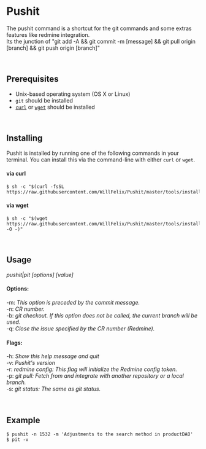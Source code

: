 # Pushit
The pushit command is a shortcut for the git commands and some extras features like redmine integration.<br />
Its the junction of "git add -A && git commit -m [message] && git pull origin [branch] && git push origin [branch]"

<br/>

## Prerequisites

* Unix-based operating system (OS X or Linux)
* `git` should be installed
* [`curl`](https://curl.haxx.se/download.html) or [`wget`](http://gnuwin32.sourceforge.net/packages/wget.htm) should be installed

<br/>

## Installing

Pushit is installed by running one of the following commands in your terminal. You can install this via the command-line with either `curl` or `wget`.

#### via curl

```shell
$ sh -c "$(curl -fsSL https://raw.githubusercontent.com/WillFelix/Pushit/master/tools/install.sh)"
```

#### via wget

```shell
$ sh -c "$(wget https://raw.githubusercontent.com/WillFelix/Pushit/master/tools/install.sh -O -)"
```

<br/>

## Usage
*pushit|pit [options] [value]*

#### Options:
-m: *This option is preceded by the commit message.*<br />
-n: *CR number.*<br />
-b: *git checkout. If this option does not be called, the current branch will be used.*<br />
-q: *Close the issue specified by the CR number (Redmine).*<br />

#### Flags:
-h: *Show this help message and quit*<br />
-v: *Pushit's version*<br />
-r: *redmine config: This flag will initialize the Redmine config token.*<br />
-p: *git pull: Fetch from and integrate with another repository or a local branch.*<br />
-s: *git status: The same as git status.*<br />


<br />

## Example
```shell
$ pushit -n 1532 -m 'Adjustments to the search method in productDAO'
$ pit -v
```

